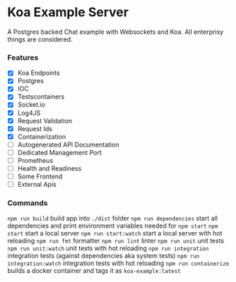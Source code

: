 # Koa Example Server

A Postgres backed Chat example with Websockets and Koa. All enterprisy things are considered.

### Features

- [x] Koa Endpoints
- [x] Postgres
- [x] IOC
- [x] Testscontainers
- [x] Socket.io
- [x] Log4JS
- [x] Request Validation
- [x] Request Ids
- [x] Containerization
- [ ] Autogenerated API Documentation
- [ ] Dedicated Management Port
- [ ] Prometheus
- [ ] Health and Readiness
- [ ] Some Frontend
- [ ] External Apis

### Commands

`npm run build` build app into `./dist` folder
`npm run dependencies` start all dependencies and print environment variables needed for `npm start`
`npm start` start a local server
`npm run start:watch` start a local server with hot reloading
`npm run fmt` formatter
`npm run lint` linter
`npm run unit` unit tests
`npm run unit:watch` unit tests with hot reloading
`npm run integration` integration tests (against dependencies aka system tests)
`npm run integration:watch` integration tests with hot reloading
`npm run containerize` builds a docker container and tags it as `koa-example:latest`
